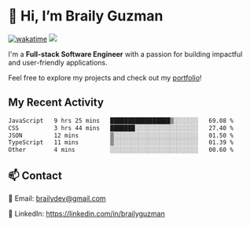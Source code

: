 # 👋 Hi, I’m Braily Guzman
[![wakatime](https://wakatime.com/badge/user/78b9a827-5162-4c58-9330-4ea970cf6de4.svg)](https://wakatime.com/@78b9a827-5162-4c58-9330-4ea970cf6de4)
![](https://komarev.com/ghpvc/?username=brailyguzman)

I'm a **Full-stack Software Engineer** with a passion for building impactful and user-friendly applications.

Feel free to explore my projects and check out my [portfolio](https://braily.dev)!


## My Recent Activity
<!--START_SECTION:waka-->

```txt
JavaScript   9 hrs 25 mins   █████████████████▒░░░░░░░   69.08 %
CSS          3 hrs 44 mins   ███████░░░░░░░░░░░░░░░░░░   27.40 %
JSON         12 mins         ▒░░░░░░░░░░░░░░░░░░░░░░░░   01.50 %
TypeScript   11 mins         ▒░░░░░░░░░░░░░░░░░░░░░░░░   01.39 %
Other        4 mins          ░░░░░░░░░░░░░░░░░░░░░░░░░   00.60 %
```

<!--END_SECTION:waka-->

## 📫 Contact
📧 Email: brailydev@gmail.com

🔗 LinkedIn: https://linkedin.com/in/brailyguzman
